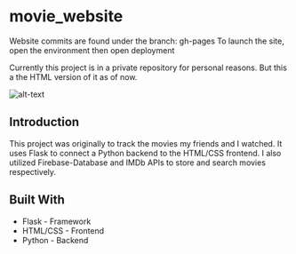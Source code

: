 # movie_website

Website commits are found under the branch: gh-pages
To launch the site, open the environment then open deployment

Currently this project is in a private repository for personal reasons. But this a the HTML version of it as of now.

![alt-text](https://media.giphy.com/media/LEaPNaUNvGs8hE6vfk/giphy.gif)
## Introduction
This project was originally to track the movies my friends and I watched. It uses Flask to connect a Python backend to the HTML/CSS frontend. I also utilized Firebase-Database and IMDb APIs to store and search movies respectively.

## Built With
* Flask - Framework
* HTML/CSS - Frontend
* Python - Backend
